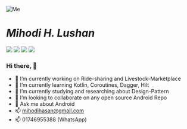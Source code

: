 ![Me](https://raw.githubusercontent.com/mihodihasan/mihodihasan/master/images/android.jpg)
# ***Mihodi H. Lushan***
![](https://img.shields.io/badge/Android-Developer-brightgreen) ![](https://img.shields.io/badge/Kotlin-Lover-blueviolet) ![](https://img.shields.io/badge/Java-Enthusiast-yellow) ![](https://img.shields.io/badge/Exp-4+yrs-red)
### Hi there, 👋

- 🔭 I’m currently working on Ride-sharing and Livestock-Marketplace
- 🌱 I’m currently learning Kotlin, Coroutines, Dagger, Hilt
- 🌱 I’m currently studying and researching about Design-Pattern
- 👯 I’m looking to collaborate on any open source Android Repo
- 💬 Ask me about Android
- 📫 mihodihasan@gmail.com
- 📫 01746955388 (WhatsApp)
